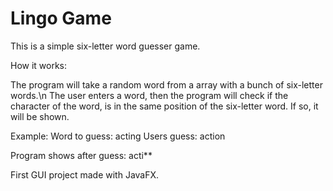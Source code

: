# Lingo Game

This is a simple six-letter word guesser game.

How it works:

The program will take a random word from a array with a bunch of six-letter words.\n
The user enters a word, then the program will check if the character of the word, is in the same position of the six-letter word.
If so, it will be shown.


Example:
Word to guess: acting
Users guess: action

Program shows after guess: acti**



First GUI project made with JavaFX.